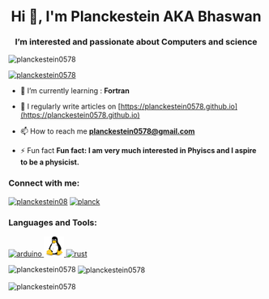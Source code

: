 <h1 align="center">Hi 👋, I'm Planckestein AKA Bhaswan</h1>
<h3 align="center">I’m interested and passionate about Computers and science</h3>

<p align="left"> <img src="https://komarev.com/ghpvc/?username=planckestein0578&label=Profile%20views&color=0e75b6&style=flat" alt="planckestein0578" /> </p>

<p align="left"> <a href="https://github.com/ryo-ma/github-profile-trophy"><img src="https://github-profile-trophy.vercel.app/?username=planckestein0578" alt="planckestein0578" /></a> </p>

- 🌱 I’m currently learning : **Fortran**

- 📝 I regularly write articles on [https://planckestein0578.github.io](https://planckestein0578.github.io)

- 📫 How to reach me **planckestein0578@gmail.com**

- ⚡ Fun fact **Fun fact: I am very much interested in Phyiscs and I aspire to be a physicist.**

<h3 align="left">Connect with me:</h3>
<p align="left">
<a href="https://instagram.com/planckestein08" target="blank"><img align="center" src="https://raw.githubusercontent.com/rahuldkjain/github-profile-readme-generator/master/src/images/icons/Social/instagram.svg" alt="planckestein08" height="30" width="40" /></a>
<a href="https://www.youtube.com/c/planck" target="blank"><img align="center" src="https://raw.githubusercontent.com/rahuldkjain/github-profile-readme-generator/master/src/images/icons/Social/youtube.svg" alt="planck" height="30" width="40" /></a>
</p>

<h3 align="left">Languages and Tools:</h3>
<p align="left"> <a href="https://www.arduino.cc/" target="_blank" rel="noreferrer"> <img src="https://cdn.worldvectorlogo.com/logos/arduino-1.svg" alt="arduino" width="40" height="40"/> </a> <a href="https://www.linux.org/" target="_blank" rel="noreferrer"> <img src="https://raw.githubusercontent.com/devicons/devicon/master/icons/linux/linux-original.svg" alt="linux" width="40" height="40"/> </a> <a href="https://fortran-lang.org/" target="_blank" rel="noreferrer"> <img src="https://avatars.githubusercontent.com/u/53436240?s=40&v=4" alt="rust" width="40" height="40"/> </a> </p>

<p><img align="left" src="https://github-readme-stats.vercel.app/api/top-langs?username=planckestein0578&show_icons=true&locale=en&layout=compact" alt="planckestein0578" /></p>

<p>&nbsp;<img align="center" src="https://github-readme-stats.vercel.app/api?username=planckestein0578&show_icons=true&locale=en" alt="planckestein0578" /></p>

<p><img align="center" src="https://github-readme-streak-stats.herokuapp.com/?user=planckestein0578&" alt="planckestein0578" /></p>
